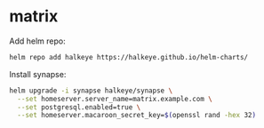 # matrix

Add helm repo:
```bash
helm repo add halkeye https://halkeye.github.io/helm-charts/
```

Install synapse:
```bash
helm upgrade -i synapse halkeye/synapse \
  --set homeserver.server_name=matrix.example.com \
  --set postgresql.enabled=true \
  --set homeserver.macaroon_secret_key=$(openssl rand -hex 32)
```
